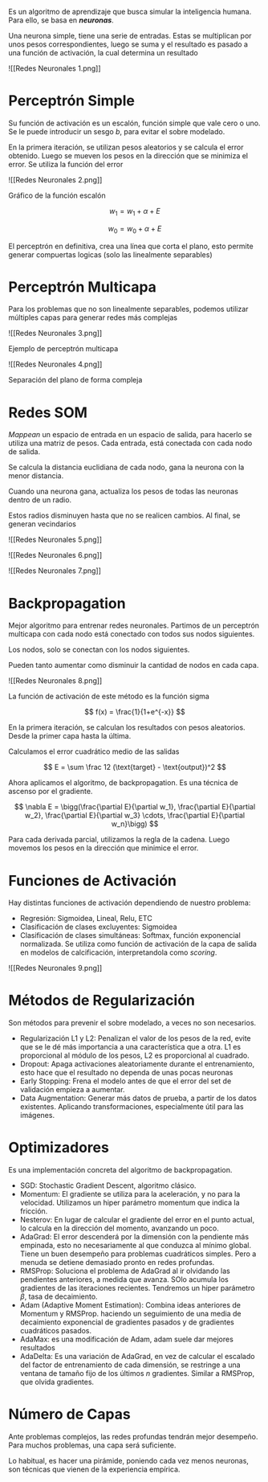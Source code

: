 Es un algoritmo de aprendizaje que busca simular la inteligencia humana. Para ello, se basa en ***neuronas***.

Una neurona simple, tiene una serie de entradas. Estas se multiplican por unos pesos correspondientes, luego se suma y el resultado es pasado a una función de activación, la cual determina un resultado

![[Redes Neuronales 1.png]]

# Perceptrón Simple

Su función de activación es un escalón, función simple que vale cero o uno. Se le puede introducir un sesgo $b$, para evitar el sobre modelado.

En la primera iteración, se utilizan pesos aleatorios y se calcula el error obtenido. Luego se mueven los pesos en la dirección que se minimiza el error. Se utiliza la función del error

![[Redes Neuronales 2.png]]

Gráfico de la función escalón

$$
w_1 = w_1 + \alpha + E
$$

$$
w_0 = w_0 + \alpha + E
$$

El perceptrón en definitiva, crea una línea que corta el plano, esto permite generar compuertas logicas (solo las linealmente separables)

# Perceptrón Multicapa

Para los problemas que no son linealmente separables, podemos utilizar múltiples capas para generar redes más complejas

![[Redes Neuronales 3.png]]

Ejemplo de perceptrón multicapa

![[Redes Neuronales 4.png]]

Separación del plano de forma compleja

# Redes SOM

*Mappean* un espacio de entrada en un espacio de salida, para hacerlo se utiliza una matriz de pesos. Cada entrada, está conectada con cada nodo de salida.

Se calcula la distancia euclidiana de cada nodo, gana la neurona con la menor distancia.

Cuando una neurona gana, actualiza los pesos de todas las neuronas dentro de un radio.

Estos radios disminuyen hasta que no se realicen cambios. Al final, se generan vecindarios

![[Redes Neuronales 5.png]]

![[Redes Neuronales 6.png]]

![[Redes Neuronales 7.png]]

# Backpropagation

Mejor algoritmo para entrenar redes neuronales. Partimos de un perceptrón multicapa con cada nodo está conectado con todos sus nodos siguientes.

Los nodos, solo se conectan con los nodos siguientes.

Pueden tanto aumentar como disminuir la cantidad de nodos en cada capa.

![[Redes Neuronales 8.png]]

La función de activación de este método es la función sigma

$$
f(x) = \frac{1}{1+e^{-x}}
$$

En la primera iteración, se calculan los resultados con pesos aleatorios. Desde la primer capa hasta la última.

Calculamos el error cuadrático medio de las salidas

$$
E =  \sum \frac 12 (\text{target} - \text{output})^2
$$

Ahora aplicamos el algoritmo, de backpropagation. Es una técnica de ascenso por el gradiente.

$$
\nabla E = \bigg(\frac{\partial E}{\partial w_1}, \frac{\partial E}{\partial w_2}, \frac{\partial E}{\partial w_3} \cdots, \frac{\partial E}{\partial w_n}\bigg)
$$

Para cada derivada parcial, utilizamos la regla de la cadena. Luego movemos los pesos en la dirección que minimice el error.

# Funciones de Activación

Hay distintas funciones de activación dependiendo de nuestro problema:

- Regresión: Sigmoidea, Lineal, Relu, ETC
- Clasificación de clases excluyentes: Sigmoidea
- Clasificación de clases simultáneas: Softmax, función exponencial normalizada. Se utiliza como función de activación de la capa de salida en modelos de calcificación, interpretandola como *scoring*.

![[Redes Neuronales 9.png]]

# Métodos de Regularización

Son métodos para prevenir el sobre modelado, a veces no son necesarios.

- Regularización L1 y L2: Penalizan el valor de los pesos de la red, evite que se le dé  más importancia a una característica que a otra. L1 es proporcional al módulo de los pesos, L2 es proporcional al cuadrado.
- Dropout: Apaga activaciones aleatoriamente durante el entrenamiento, esto hace que el resultado no dependa de unas pocas neuronas
- Early Stopping: Frena el modelo antes de que el error del set de validación empieza a aumentar.
- Data Augmentation: Generar más datos de prueba, a partir de los datos existentes. Aplicando transformaciones, especialmente útil para las imágenes.

# Optimizadores

Es una implementación concreta del algoritmo de backpropagation.

- SGD: Stochastic Gradient Descent, algoritmo clásico.
- Momentum: El gradiente se utiliza para la aceleración, y no para la velocidad. Utilizamos un hiper parámetro momentum que indica la fricción.
- Nesterov: En lugar de calcular el gradiente del error en el punto actual, lo calcula en la dirección del momento, avanzando un poco.
- AdaGrad: El error descenderá por la dimensión con la pendiente más empinada, esto no necesariamente al que conduzca al mínimo global. Tiene un buen desempeño para problemas cuadráticos simples. Pero a menuda se detiene demasiado pronto en redes profundas.
- RMSProp: Soluciona el problema de AdaGrad al ir olvidando las pendientes anteriores, a medida que avanza. SOlo acumula los gradientes de las iteraciones recientes. Tendremos un hiper parámetro $\beta$, tasa de decaimiento.
- Adam (Adaptive Moment Estimation): Combina ideas anteriores de Momentum y RMSProp. haciendo un seguimiento de una media de decaimiento exponencial de gradientes pasados y de gradientes cuadráticos pasados.
- AdaMax: es una modificación de Adam, adam suele dar mejores resultados
- AdaDelta: Es una variación de AdaGrad, en vez de calcular el escalado del factor de entrenamiento de cada dimensión, se restringe a una ventana de tamaño fijo de los últimos $n$ gradientes. Similar a RMSProp, que olvida gradientes.

# Número de Capas

Ante problemas complejos, las redes profundas tendrán mejor desempeño. Para muchos problemas, una capa será suficiente.

Lo habitual, es hacer una pirámide, poniendo cada vez menos neuronas, son técnicas que vienen de la experiencia empírica.
